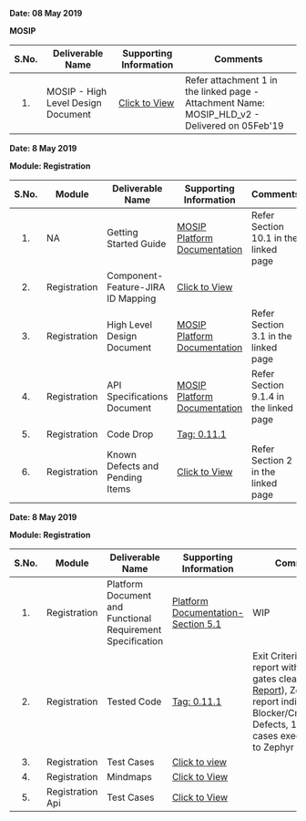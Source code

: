 **Date: 08 May 2019** 

**MOSIP**

|**S.No.**| **Deliverable Name**| **Supporting Information**|**Comments**|
|:------:|-----|---|---|
|1.|MOSIP - High Level Design Document|[Click to View](Deliverables---Attachments)|Refer attachment 1 in the linked page - Attachment Name: MOSIP_HLD_v2 - Delivered on 05Feb'19|


**Date: 8 May 2019**

**Module: Registration**

|**S.No.**|**Module**|**Deliverable Name**| **Supporting Information**|**Comments**|
|:------:|-----|---|---|---|
|1.|NA|Getting Started Guide|[MOSIP Platform Documentation](Platform-Documentation)|Refer Section 10.1 in the linked page|
|2.|Registration|Component-Feature-JIRA ID Mapping|[Click to View](https://github.com/mosip/mosip/wiki/Component-Feature-ID-JIRA-ID-Mapping#9-registration-)|
|3.|Registration|High Level Design Document|[MOSIP Platform Documentation](Platform-Documentation)|Refer Section 3.1 in the linked page|
|4.|Registration|API Specifications Document|[MOSIP Platform Documentation](Platform-Documentation)|Refer Section 9.1.4 in the linked page|
|5.|Registration|Code Drop|[Tag: 0.11.1](/mosip/mosip/releases/tag/0.11.1)||
|6.|Registration|Known Defects and Pending Items|[Click to View](Deliverables---Attachments)|Refer Section 2 in the linked page|

**Date: 8 May 2019**

**Module: Registration**

|**S.No.**|**Module**|**Deliverable Name**| **Supporting Information**|**Comments**|
|:------:|-----|---|---|---|
|1.|Registration|Platform Document and Functional Requirement Specification|[Platform Documentation-Section 5.1](Platform-Documentation)|WIP|
|2.|Registration|Tested Code|[Tag: 0.11.1](/mosip/mosip/releases/tag/0.11.1)|Exit Criteria: Sonar report with all quality gates cleared ([Sonar Report](//104.215.158.154:9000/dashboard?id=io.mosip.preregistration%3Apre-registration-parent)), Zephyr report indicating: No Blocker/Critical/Major Defects, 100% test cases executed (link to Zephyr report)|
|3.|Registration|Test Cases|[Click to view](//mosipid.atlassian.net/projects/MOS?version.id=10016&cycle.id=3ecb8208-a6f8-4ce0-9c07-1b87e1842e97&selectedItem=com.thed.zephyr.je__project-centric-view-tests-page&testsTab=test-cycles-tab)||
|4.|Registration|Mindmaps|[Click to View](/mosip/mosip/tree/master/docs/testing/Registration%20Client/Mindmaps)|
|5.|Registration Api|Test Cases|[Click to View](https://github.com/mosip/mosip/blob/master/docs/testing/Registration%20Client/Mindmaps/Reg_Client_NonBio_Integration_TestCases.xlsx)|